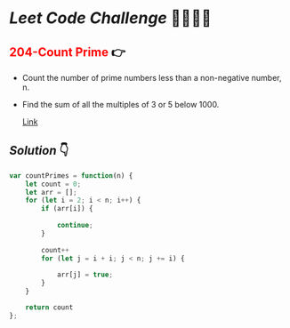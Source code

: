 # **_Leet Code Challenge_** 👨‍💻👩‍💻

## <span style="color:red">204-Count Prime</span> 👉 

* Count the number of prime numbers less than a non-negative number, n.

* Find the sum of all the multiples of 3 or 5 below 1000.

    [Link](https://leetcode.com/problems/count-primes/)

## _Solution_ 👇 

```javascript
var countPrimes = function(n) {
    let count = 0;
    let arr = [];
    for (let i = 2; i < n; i++) {
        if (arr[i]) {
            
            continue;
        }
        
        count++
        for (let j = i + i; j < n; j += i) {
            
            arr[j] = true;
        }
    }

    return count
};

```